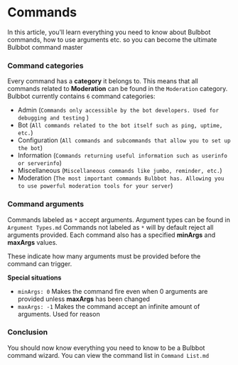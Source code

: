 # Commands

In this article, you'll learn everything you need to know about Bulbbot commands, how to use arguments etc. so you can become the ultimate Bulbbot
command master

### Command categories

Every command has a **category** it belongs to. This means that all commands related to **Moderation** can be found in the `Moderation` category.
Bulbbot currently contains `6` command categories:

- Admin (`Commands only accessible by the bot developers. Used for debugging and testing` )
- Bot (`All commands related to the bot itself such as ping, uptime, etc.`)
- Configuration (`All commands and subcommands that allow you to set up the bot`)
- Information (`Commands returning useful information such as userinfo or serverinfo`)
- Miscellaneous (`Miscellaneous commands like jumbo, reminder, etc.`)
- Moderation (`The most important commands Bulbbot has. Allowing you to use powerful moderation tools for your server`)

### Command arguments

Commands labeled as `*` accept arguments. Argument types can be found in `Argument Types.md` Commands not labeled as `*` will by default reject all
arguments provided. Each command also has a specified **minArgs** and **maxArgs** values.

These indicate how many arguments must be provided before the command can trigger.

**Special situations**

- `minArgs: 0` Makes the command fire even when 0 arguments are provided unless **maxArgs** has been changed
- `maxArgs: -1` Makes the command accept an infinite amount of arguments. Used for reason

### Conclusion

You should now know everything you need to know to be a Bulbbot command wizard. You can view the command list in `Command List.md`
